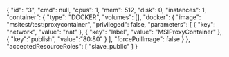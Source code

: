   { 
    "id": "3", 
    "cmd": null, 
    "cpus": 1, 
    "mem": 512, 
    "disk": 0, 
    "instances": 1, 
    "container": { 
        "type": "DOCKER", 
        "volumes": [], 
        "docker": { 
                    "image": "msitest/test:proxycontainer", 
                    "privileged": false, 
                    "parameters": [ 
                                      { 
                                      "key": "network", 
                                      "value": "nat" 
                                      },
                                      {
                                      "key": "label",
                                      "value": "MSIProxyContainer"
                                      },
                                      { 
                                      "key":"publish", 
                                      "value":"80:80" 
                                      }
                    ],
                    "forcePullImage": false
        }
    },
  "acceptedResourceRoles": [
    "slave_public"
  ]
} 
